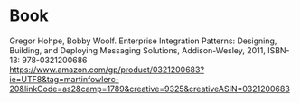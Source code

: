 # Book
Gregor Hohpe, Bobby Woolf. Enterprise Integration Patterns: Designing, Building, and Deploying Messaging Solutions, Addison-Wesley, 2011, ISBN-13: 978-0321200686<br> https://www.amazon.com/gp/product/0321200683?ie=UTF8&tag=martinfowlerc-20&linkCode=as2&camp=1789&creative=9325&creativeASIN=0321200683 <br>
